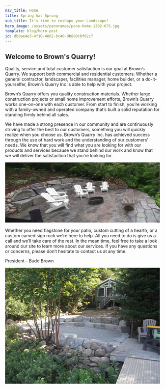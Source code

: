 ```yaml
---
nav_title: Home
title: Spring has Sprung
sub_title: It's time to reshape your Landscape!
hero_image: /assets/panoramas/pano-home-1302-675.jpg
template: blog/hero-post
id: db0ae4e3-4f10-4802-bc40-0b880cbf02c7
---
```

<h2>Welcome to Brown's Quarry!</h2>
<p>Quality, service and total customer satisfaction is our goal at Brown’s Quarry. We support both commercial and residential customers. Whether a general contractor, landscaper, facilities manager, home builder, or a do-it-yourselfer, Brown’s Quarry Inc is able to help with your project.</p>
<p>Brown’s Quarry offers you quality construction materials. Whether large construction projects or small home improvement efforts, Brown’s Quarry works one-on-one with each customer. From start to finish, you’re working with a family-owned and operated company that’s built a solid reputation for standing firmly behind all sales.</p>
<p>We have made a strong presence in our community and are continuously striving to offer the best to our customers, something you will quickly realize when you choose us. Brown’s Quarry Inc. has achieved success through the use of hard work and the understanding of our customers’ needs. We know that you will find what you are looking for with our products and services because we stand behind our work and know that we will deliver the satisfaction that you’re looking for.</p>
<p>
<img src="/assets/amphitheater/26-rich.jpg" class="oversized captioned" alt="Lakeside Armour Stone Amphitheater" data-action="zoom">
</p>
<p>Whether you need flagstone for your patio, custom cutting of a hearth, or a custom carved sign rock we’re here to help. All you need to do is give us a call and we’ll take care of the rest. In the mean time, feel free to take a look around our site to learn more about our services. If you have any questions or concerns, please don’t hesitate to contact us at any time.</p>
<p>President – Budd Brown</p>
<p>
<img src="/assets/portfolio/01-dscf0729.jpg" class="oversized captioned" alt="Another Happy Customer!" data-action="zoom">
</p>
